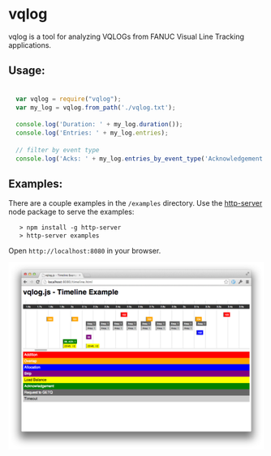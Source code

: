 # vqlog

vqlog is a tool for analyzing VQLOGs from FANUC Visual Line Tracking
applications.

## Usage:

```js

  var vqlog = require("vqlog");
  var my_log = vqlog.from_path('./vqlog.txt');

  console.log('Duration: ' + my_log.duration());
  console.log('Entries: ' + my_log.entries);

  // filter by event type
  console.log('Acks: ' + my_log.entries_by_event_type('Acknowledgement'));
```


## Examples:

There are a couple examples in the `/examples` directory. Use the
[http-server](https://www.npmjs.org/package/http-server) node package
to serve the examples:

```
   > npm install -g http-server
   > http-server examples
```

Open `http://localhost:8080` in your browser.

![timeline example](https://github.com/onerobotics/vqlog.js/raw/master/doc/timeline.png "Timeline Example")
